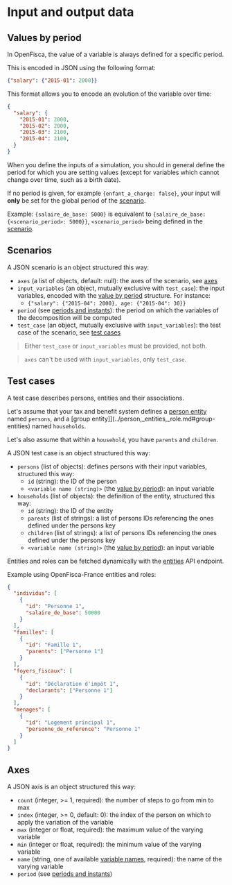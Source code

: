 # Input and output data

## Values by period

In OpenFisca, the value of a variable is always defined for a specific period.

This is encoded in JSON using the following format:

```JSON
{"salary": {"2015-01": 2000}}
```

This format allows you to encode an evolution of the variable over time:

```JSON
{
  "salary": {
    "2015-01": 2000,
    "2015-02": 2000,
    "2015-03": 2100,
    "2015-04": 2100,
  }
}
```

When you define the inputs of a simulation, you should in general define the period for which you are setting values (except for variables which cannot change over time, such as a birth date).

If no period is given, for example `{enfant_a_charge: false}`, your input will **only** be set for the global period of the [scenario](#scenarios).

Example: `{salaire_de_base: 5000}` is equivalent to `{salaire_de_base: {<scenario_period>: 5000}}`, `<scenario_period>` being defined in the [scenario](#scenarios).

## Scenarios

A JSON scenario is an object structured this way:
* `axes` (a list of objects, default: null): the axes of the scenario, see [axes](#axes)
* `input_variables` (an object, mutually exclusive with `test_case`): the input variables, encoded with the [value by period](#values-by-period) structure. For instance:
  * `{"salary": {"2015-04": 2000}, age: {"2015-04": 30}}`
* `period` (see [periods and instants](../periodsinstants.md)): the period on which the variables of the decomposition will be computed
* `test_case` (an object, mutually exclusive with `input_variables`): the test case of the scenario, see [test cases](#test-cases)

> Either `test_case` or `input_variables` must be provided, not both.

> `axes` can't be used with `input_variables`, only `test_case`.

## Test cases

A test case describes persons, entities and their associations.

Let's assume that your tax and benefit system defines a [person entity](../person,_entities,_role.md#person) named `persons`, and a [group entity]](../person,_entities,_role.md#group-entities) named `households`.

Let's also assume that within a `household`, you have `parents` and `children`.

A JSON test case is an object structured this way:
* `persons` (list of objects): defines persons with their input variables, structured this way:
  * `id` (string): the ID of the person
  * `<variable name (string)>` (the [value by period](#values-by-period)): an input variable
* `households` (list of objects): the definition of the entity, structured this way:
  * `id` (string): the ID of the entity
  * `parents` (list of strings): a list of persons IDs referencing the ones defined under the persons key
  * `children` (list of strings): a list of persons IDs referencing the ones defined under the persons key
  * `<variable name (string)>` (the [value by period](#values-by-period)): an input variable

Entities and roles can be fetched dynamically with the [entities](#entities) API endpoint.

Example using OpenFisca-France entities and roles:

```json
{
  "individus": [
    {
      "id": "Personne 1",
      "salaire_de_base": 50000
    }
  ],
  "familles": [
    {
      "id": "Famille 1",
      "parents": ["Personne 1"]
    }
  ],
  "foyers_fiscaux": [
    {
      "id": "Déclaration d'impôt 1",
      "declarants": ["Personne 1"]
    }
  ],
  "menages": [
    {
      "id": "Logement principal 1",
      "personne_de_reference": "Personne 1"
    }
  ]
}
```

## Axes

A JSON axis is an object structured this way:
* `count` (integer, >= 1, required): the number of steps to go from min to max
* `index` (integer, >= 0, default: 0): the index of the person on which to apply the variation of the variable
* `max` (integer or float, required): the maximum value of the varying variable
* `min` (integer or float, required): the minimum value of the varying variable
* `name` (string, one of available [variable names](https://legislation.openfisca.fr/variables), required): the name of the varying variable
* `period` (see [periods and instants](../periodsinstants.md))
